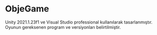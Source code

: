 # ObjeGame

Unity 2021.1.23f1 ve Visual Studio professional kullanılarak tasarlanmıştır. Oyunun gereksenen program ve versiyonları belirtilmiştir.
